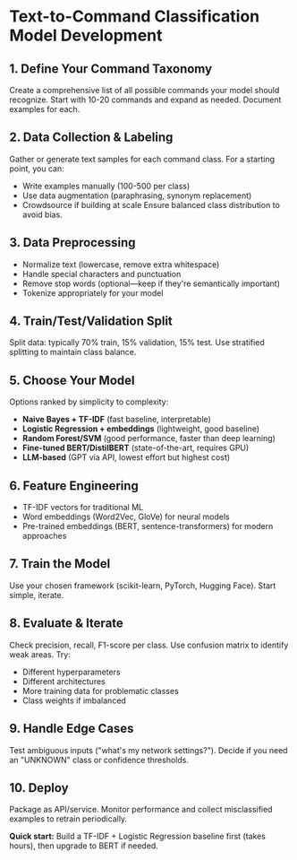 # Text-to-Command Classification Model Development

## 1. **Define Your Command Taxonomy**

Create a comprehensive list of all possible commands your model should recognize. Start with 10-20 commands and expand as needed. Document examples for each.

## 2. **Data Collection & Labeling**

Gather or generate text samples for each command class. For a starting point, you can:

- Write examples manually (100-500 per class)
- Use data augmentation (paraphrasing, synonym replacement)
- Crowdsource if building at scale
  Ensure balanced class distribution to avoid bias.

## 3. **Data Preprocessing**

- Normalize text (lowercase, remove extra whitespace)
- Handle special characters and punctuation
- Remove stop words (optional—keep if they're semantically important)
- Tokenize appropriately for your model

## 4. **Train/Test/Validation Split**

Split data: typically 70% train, 15% validation, 15% test. Use stratified splitting to maintain class balance.

## 5. **Choose Your Model**

Options ranked by simplicity to complexity:

- **Naive Bayes + TF-IDF** (fast baseline, interpretable)
- **Logistic Regression + embeddings** (lightweight, good baseline)
- **Random Forest/SVM** (good performance, faster than deep learning)
- **Fine-tuned BERT/DistilBERT** (state-of-the-art, requires GPU)
- **LLM-based** (GPT via API, lowest effort but highest cost)

## 6. **Feature Engineering**

- TF-IDF vectors for traditional ML
- Word embeddings (Word2Vec, GloVe) for neural models
- Pre-trained embeddings (BERT, sentence-transformers) for modern approaches

## 7. **Train the Model**

Use your chosen framework (scikit-learn, PyTorch, Hugging Face). Start simple, iterate.

## 8. **Evaluate & Iterate**

Check precision, recall, F1-score per class. Use confusion matrix to identify weak areas. Try:

- Different hyperparameters
- Different architectures
- More training data for problematic classes
- Class weights if imbalanced

## 9. **Handle Edge Cases**

Test ambiguous inputs ("what's my network settings?"). Decide if you need an "UNKNOWN" class or confidence thresholds.

## 10. **Deploy**

Package as API/service. Monitor performance and collect misclassified examples to retrain periodically.

**Quick start:** Build a TF-IDF + Logistic Regression baseline first (takes hours), then upgrade to BERT if needed.
